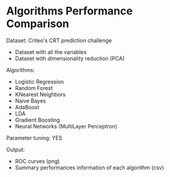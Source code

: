# Algorithms Performance Comparison
Dataset: Criteo's CRT prediction challenge
  - Dataset with all the variables
  - Dataset with dimensionality reduction (PCA)

Algorithms:
  - Logistic Regression
  - Random Forest
  - KNearest Neighbors
  - Naive Bayes
  - AdaBoost
  - LDA
  - Gradient Boosting
  - Neural Networks (MultiLayer Perceptron)
  
Parameter tuning: YES

Output:
  - ROC curves (png)
  - Summary performances information of each algorithm (csv)
